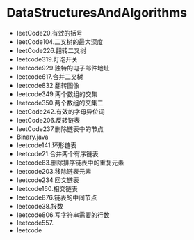 # DataStructuresAndAlgorithms
 - leetCode20.有效的括号
 - leetCode104.二叉树的最大深度
 - leetCode226.翻转二叉树
 - leetcode319.灯泡开关
 - leetcode929.独特的电子邮件地址
 - leetcode617.合并二叉树
 - leetcode832.翻转图像
 - leetcode349.两个数组的交集
 - leetcode350.两个数组的交集二
 - leetCode242.有效的字母异位词
 - leetCode206.反转链表
 - leetCode237.删除链表中的节点
 - Binary.java
 - leetcode141.环形链表
 - leetcode21.合并两个有序链表
 - leetcode83.删除排序链表中的重复元素
 - leetcode203.移除链表元素
 - leetcode234.回文链表
 - leetcode160.相交链表
 - leetcode876.链表的中间节点
 - leetcode38.报数
 - leetcode806.写字符串需要的行数
 - leetcode557.
 - leetcode

